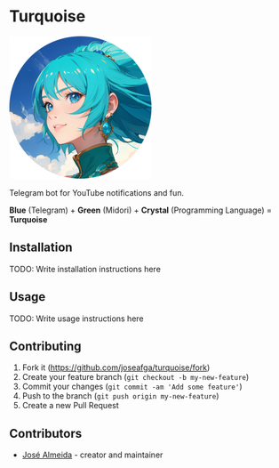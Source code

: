 # Turquoise

![Turquoise Profile Picture](./img/profile_small.png?raw=true "Turquoise Profile Picture")

Telegram bot for YouTube notifications and fun.

**Blue** (Telegram) + **Green** (Midori) + **Crystal** (Programming Language) = **Turquoise**

## Installation

TODO: Write installation instructions here

## Usage

TODO: Write usage instructions here

## Contributing

1. Fork it (<https://github.com/joseafga/turquoise/fork>)
2. Create your feature branch (`git checkout -b my-new-feature`)
3. Commit your changes (`git commit -am 'Add some feature'`)
4. Push to the branch (`git push origin my-new-feature`)
5. Create a new Pull Request

## Contributors

- [José Almeida](https://github.com/joseafga) - creator and maintainer
